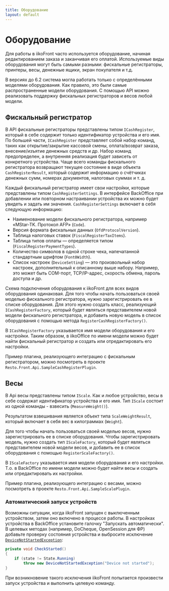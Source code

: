 ```yaml
---
title: Оборудование
layout: default
---
```

# Оборудование #

Для работы в iikoFront часто используется оборудование, начиная редактированием заказа и заканчивая его оплатой.
Используемые виды оборудования могут быть самыми разными: фискальные регистраторы, принтеры, весы, денежные ящики, экран покупателя и т.д.  

В версиях до 6.2 система могла работать только с определёнными моделями оборудования. Как правило, это были самые распространенные модели оборудования.
С помощью API можно реализовать поддержку фискальных регистраторов и весов любой модели.

## Фискальный регистратор ##

В API фискальные регистраторы представлены типом `ICashRegister`, который в себе содержит только идентификатор устройства и его имя.
По большей части, `ICashRegister` представляет собой набор команд, таких как открытие/закрытие кассовой смены, оплата/возврат заказа, внесение/изъятие денежных средств и др.
Набор команд предопределен, а внутренняя реализация будет зависеть от конкретного устройства.
Чаще всего команды фискального регистратора возвращают текущее состояние в виде объекта `CashRegisterResult`, который содержит информацию о счётчиках денежных сумм, номерах документов, налоговых суммах и т. д. 

Каждый фискальный регистратор имеет свои настройки, которые представлены типом `CashRegisterSettings`.
В интерфейсе BackOffice при добавлении или повторном настраивании устройства их можно будет увидеть и задать им значения.
`CashRegisterSettings` включает в себя следующую информацию:

- Наименование модели фискального регистратора, например «MStar-TK. Протокол AFP» (`Code`).
- Версия формата фискальных данных (`OfdProtocolVersion`).
- Таблица налоговых ставок (`FiscalRegisterTaxItems`).
- Таблица типов оплаты — определяется типом (`FiscalRegisterPaymentTypes`).
- Количество символов в одной строке чека, напечатанной стандартным шрифтом (`Font0Width`).
- Список настроек (`DeviceSetting`) — это произвольный набор настроек, дополнительный к описанному выше набору. Например, это может быть COM-порт, TCP/IP-адрес, скорость обмена, пароль доступа и др.

Схема подключения оборудования к iikoFront для всех видов оборудования одинаковая.
Для того чтобы начать пользоваться своей моделью фискального регистратора, нужно зарегистрировать ее в списке оборудования.
Для этого нужно создать класс, реализующий `ICashRegisterFactory`, который будет являться представителем новой модели фискального регистратора, и добавить новую модель в список оборудования с помощью  метода `RegisterCashRegisterFactory()`. 

В `ICashRegisterFactory` указывается имя модели оборудования и его настройки. Таким образом, в iikoOffice по имени модели можно будет найти фискальный регистратор и создать или отредактировать его настройки. 

Пример плагина, реализующего интеграцию с фискальным регистратором, можно посмотреть в проекте `Resto.Front.Api.SampleCashRegisterPlugin`.


## Весы ##

В Api весы представлены типом `IScale`. Как и любое устройство, весы в себе содержат идентификатор устройства и его имя. Тип `IScale` состоит из одной команды - взвесить (`MeasureWeight()`).

Результатом взвешивания является объект типа `ScaleWeightResult`, который включает в себя вес в килограммах (`Weight`).

Для того чтобы начать пользоваться своей моделью весов, нужно зарегистрировать ее в списке оборудования. Чтобы зарегистрировать модель, нужно создать тип `IScaleFactory`, который будет являться представителем новой модели весов, и добавить ее в список оборудования с помощью `RegisterScaleFactory()`. 

В `IScaleFactory` указывается имя модели оборудования и его настройки. Т.о. в BackOffice по имени модели можно будет найти весы и создать или отредактировать их настройки. 

Пример плагина, реализующего интеграцию с весами, можно посмотреть в  проекте `Resto.Front.Api.SampleScalePlugin`.

### Автоматический запуск устройств ###
Возможны ситуации, когда iikoFront запущен с выключенным устройством, затем оно включено в процессе работы. В настройках устройства в BackOffice установите галочку "Запускать автоматически". В целевых методах (например, DoCheque, OpenSession для ФР) добавьте проверку состояния устройства и выбросите исключение [`DeviceNotStartedException`](http://iiko.github.io/front.api.sdk/v6/html/T_Resto_Front_Api_Exceptions_DeviceNotStartedException.htm):
```cs
private void CheckStarted()
{
    if (state != State.Running)
        throw new DeviceNotStartedException("Device not started");
}
```
При возникновение такого исключения iikoFront попытается произвести запуск устройства и выполнить целевую команду.

